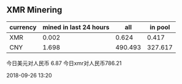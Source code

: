 ## XMR Minering

|currency|mined in last 24 hours|all|in pool|
|---|---|---|---|
|XMR|0.002|0.624|0.417|
|CNY|1.698|490.493|327.617|

今日美元对人民币 6.87	今日xmr对人民币786.21


2018-09-26 13:20